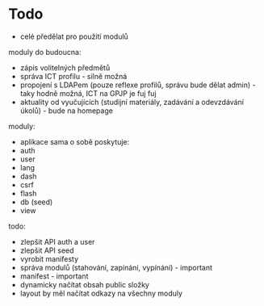 # Todo

 - celé předělat pro použití modulů

moduly do budoucna:
 - zápis volitelných předmětů
 - správa ICT profilu - silně možná
 - propojení s LDAPem (pouze reflexe profilů, správu bude dělat admin) - taky hodně možná, ICT na GPJP je fuj fuj
 - aktuality od vyučujících (studijní materiály, zadávání a odevzdávání úkolů) - bude na homepage

moduly:
 - aplikace sama o sobě poskytuje:
  - auth
  - user
  - lang
  - dash
  - csrf
  - flash
  - db (seed)
  - view

todo:
 - zlepšit API auth a user
 - zlepšit API seed
 - vyrobit manifesty
 - správa modulů (stahování, zapínání, vypínání) - important
 - manifest - important
 - dynamicky načítat obsah public složky
 - layout by měl načítat odkazy na všechny moduly
